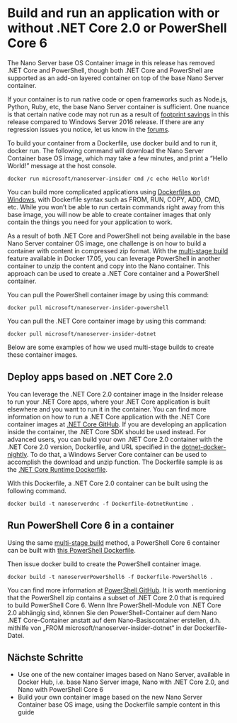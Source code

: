 # Build and run an application with or without .NET Core 2.0 or PowerShell Core 6

The Nano Server base OS Container image in this release has removed .NET Core and PowerShell, though both .NET Core and PowerShell are supported as an add-on layered container on top of the base Nano Server container.  

If your container is to run native code or open frameworks such as Node.js, Python, Ruby, etc, the base Nano Server container is sufficient.  One nuance is that certain native code may not run as a result of [footprint savings](https://docs.microsoft.com/en-us/windows-server/get-started/nano-in-semi-annual-channel) in this release compared to Windows Server 2016 release. If there are any regression issues you notice, let us know in the [forums](https://social.msdn.microsoft.com/Forums/en-US/home?forum=windowscontainers). 

To build your container from a Dockerfile, use  docker build and to run it, docker run.  The following command will download the Nano Server Container base OS image, which may take a few minutes, and print a “Hello World!” message at the host console.

```none
docker run microsoft/nanoserver-insider cmd /c echo Hello World!
```

You can build more complicated applications using [Dockerfiles on Windows](https://docs.microsoft.com/en-us/virtualization/windowscontainers/manage-docker/manage-windows-dockerfile), with Dockerfile syntax such as FROM, RUN, COPY, ADD, CMD, etc.  While you won’t be able to run certain commands right away from this base image, you will now be able to create container images that only contain the things you need for your application to work.

As a result of both .NET Core and PowerShell not being available in the base Nano Server container OS image, one challenge is on how to build a container with content in compressed zip format. With the [multi-stage build](https://docs.docker.com/engine/userguide/eng-image/multistage-build/) feature available in Docker 17.05, you can leverage PowerShell in another container to unzip the content and copy into the Nano container. This approach can be used to create a .NET Core container and a PowerShell container. 

You can pull the PowerShell container image by using this command:

```none
docker pull microsoft/nanoserver-insider-powershell
```

You can pull the .NET Core container image by using this command:

```none
docker pull microsoft/nanoserver-insider-dotnet
```

Below are some examples of how we used multi-stage builds to create these container images.

## Deploy apps based on .NET Core 2.0
You can leverage the .NET Core 2.0 container image in the Insider release to run your .NET Core apps, where your .NET Core application is built elsewhere and you want to run it in the container.  You can find more information on how to run a .NET Core application with the .NET Core container images at [.NET Core GitHub](https://github.com/dotnet/dotnet-docker-nightly).  If you are developing an application inside the container, the .NET Core SDK should be used instead.  For advanced users, you can build your own .NET Core 2.0 container with the .NET Core 2.0 version, Dockerfile, and URL specified in the [dotnet-docker-nightly](https://github.com/dotnet/dotnet-docker-nightly/tree/master/2.0). To do that, a Windows Server Core container can be used to accomplish the download and unzip function.  The Dockerfile sample is as the [.NET Core Runtime Dockerfile](https://github.com/dotnet/dotnet-docker-nightly/blob/master/2.0/runtime/nanoserver-insider/amd64/Dockerfile).


With this Dockerfile, a .NET Core 2.0 container can be built using the following command.

```none
docker build -t nanoserverdnc -f Dockerfile-dotnetRuntime .
```

## Run PowerShell Core 6 in a container
Using the same [multi-stage build](https://docs.docker.com/engine/userguide/eng-image/multistage-build/) method, a PowerShell Core 6 container can be built with [this PowerShell Dockerfile](https://github.com/PowerShell/PowerShell/blob/master/docker/release/nanoserver-insider/Dockerfile).


Then issue docker build to create the PowerShell container image.

```none 
docker build -t nanoserverPowerShell6 -f Dockerfile-PowerShell6 .
```

You can find more information at [PowerShell GitHub](https://github.com/PowerShell/PowerShell/tree/master/docker/release).  It is worth mentioning that the PowerShell zip contains a subset of .NET Core 2.0 that is required to build PowerShell Core 6.  Wenn Ihre PowerShell-Module von .NET Core 2.0 abhängig sind, können Sie den PowerShell-Container auf dem Nano .NET Core-Container anstatt auf dem Nano-Basiscontainer erstellen, d.h. mithilfe von „FROM microsoft/nanoserver-insider-dotnet“ in der Dockerfile-Datei. 

## Nächste Schritte
- Use one of the new container images based on Nano Server, available in Docker Hub, i.e. base Nano Server image, Nano with .NET Core 2.0, and Nano with PowerShell Core 6
- Build your own container image based on the new Nano Server Container base OS image, using the Dockerfile sample content in this guide 
